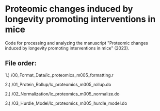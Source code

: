 # Proteomic changes induced by longevity promoting interventions in mice
Code for processing and analyzing the manuscript "Proteomic changes induced by longevity promoting interventions in mice" (2023).


## File order:

1.) /00_Format_Data/lc_proteomics_m005_formatting.r

2.) /01_Protein_Rollup/lc_proteomics_m005_rollup.do

2.) /02_Normalization/lc_proteomics_m005_normalize.do

3.) /03_Hurdle_Model/lc_proteomics_m005_hurdle_model.do
